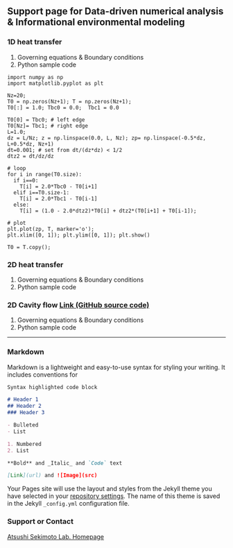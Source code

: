 ## Support page for Data-driven numerical analysis & Informational environmental modeling 

### 1D heat transfer

1. Governing equations & Boundary conditions
2. Python sample code
 
```Python:heat_transfer_1d
import numpy as np 
import matplotlib.pyplot as plt 

Nz=20; 
T0 = np.zeros(Nz+1); T = np.zeros(Nz+1);
T0[:] = 1.0; Tbc0 = 0.0;  Tbc1 = 0.0 

T0[0] = Tbc0; # left edge
T0[Nz]= Tbc1; # right edge
L=1.0; 
dz = L/Nz; z = np.linspace(0.0, L, Nz); zp= np.linspace(-0.5*dz, L+0.5*dz, Nz+1)
dt=0.001; # set from dt/(dz*dz) < 1/2
dtz2 = dt/dz/dz

# loop
for i in range(T0.size):
  if i==0:
    T[i] = 2.0*Tbc0 - T0[i+1]
  elif i==T0.size-1:
    T[i] = 2.0*Tbc1 - T0[i-1]
  else: 
    T[i] = (1.0 - 2.0*dtz2)*T0[i] + dtz2*(T0[i+1] + T0[i-1]); 

# plot 
plt.plot(zp, T, marker='o');
plt.xlim([0, 1]); plt.ylim([0, 1]); plt.show()

T0 = T.copy();
```

### 2D heat transfer

1. Governing equations & Boundary conditions
2. Python sample code

### 2D Cavity flow [Link (GitHub source code)](https://github.com/Sekimoto-Lab/Cavity)

1. Governing equations & Boundary conditions
2. Python sample code

---
### Markdown

Markdown is a lightweight and easy-to-use syntax for styling your writing. It includes conventions for

```markdown
Syntax highlighted code block

# Header 1
## Header 2
### Header 3

- Bulleted
- List

1. Numbered
2. List

**Bold** and _Italic_ and `Code` text

[Link](url) and ![Image](src)
```


Your Pages site will use the layout and styles from the Jekyll theme you have selected in your [repository settings](https://github.com/Sekimoto-Lab/Data-driven-numerical-analysis/settings/pages). The name of this theme is saved in the Jekyll `_config.yml` configuration file.

### Support or Contact

[Atsushi Sekimoto Lab. Homepage](https://sites.google.com/view/sekimoto-lab/lectures/%E3%83%87%E3%83%BC%E3%82%BF%E9%A7%86%E5%8B%95%E5%9E%8B%E6%95%B0%E5%80%A4%E8%A8%88%E7%AE%97-data-driven-numerical-analysis)
